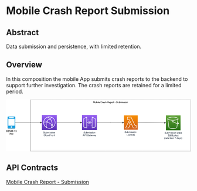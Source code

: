 # Mobile Crash Report Submission

## Abstract
Data submission and persistence, with limited retention.

## Overview
In this composition the mobile App submits crash reports to the backend to support further investigation. The crash reports are retained for a limited period.

![Crash report Submission](diagrams/crash-report-submission.png)

## API Contracts
[Mobile Crash Report - Submission](../../architecture/api-contracts/mobile-facing/submission/crash-report-submission.md)



